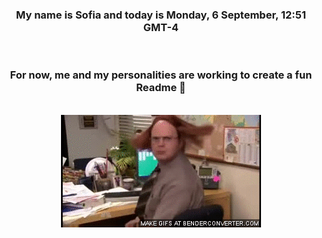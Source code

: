 


<div align="center">
<h3 >My name is Sofia and today is Monday, 6 September, 12:51 GMT-4</h3><br>
<h3 >For now, me and my personalities are working to create a fun Readme 👋
</h3><br>
<img src='img/dwight.gif' alt='working...'/>
</div>
